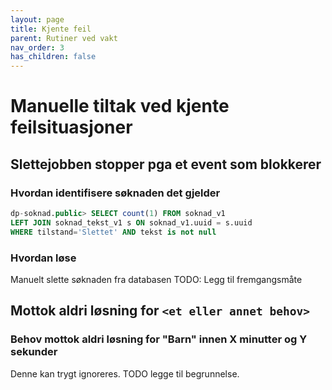 ```yaml
---
layout: page
title: Kjente feil
parent: Rutiner ved vakt
nav_order: 3
has_children: false
---
```


# Manuelle tiltak ved kjente feilsituasjoner
## Slettejobben stopper pga et event som blokkerer

### Hvordan identifisere søknaden det gjelder
```sql
dp-soknad.public> SELECT count(1) FROM soknad_v1
LEFT JOIN soknad_tekst_v1 s ON soknad_v1.uuid = s.uuid
WHERE tilstand='Slettet' AND tekst is not null
```
### Hvordan løse
Manuelt slette søknaden fra databasen
TODO: Legg til fremgangsmåte

## Mottok aldri løsning for `<et eller annet behov>`

### Behov <behovId> mottok aldri løsning for "Barn" innen X minutter og Y sekunder
Denne kan trygt ignoreres. TODO legge til begrunnelse.

